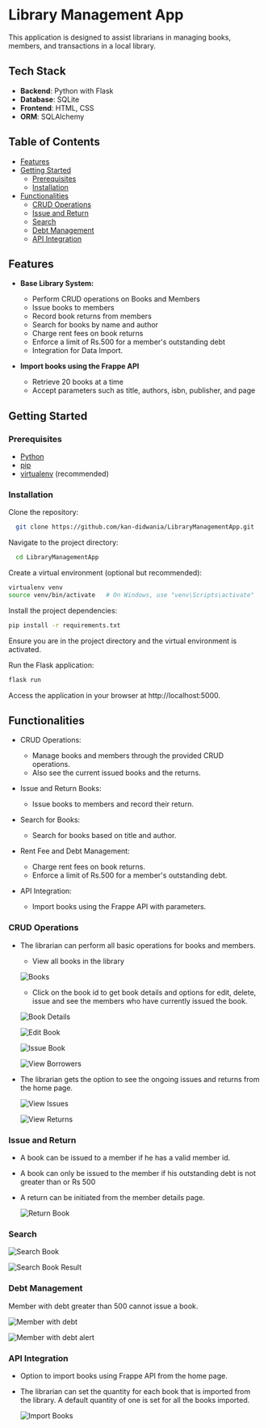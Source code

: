 
# Library Management App

This application is designed to assist librarians in managing books, members, and transactions in a local library.


## Tech Stack

- **Backend**: Python with Flask
- **Database**: SQLite
- **Frontend**: HTML, CSS
- **ORM**: SQLAlchemy


## Table of Contents

- [Features](#features)
- [Getting Started](#getting-started)
  - [Prerequisites](#prerequisites)
  - [Installation](#installation)
- [Functionalities](#functionalities)
  - [CRUD Operations](#crud-operations)
  - [Issue and Return](#issue-and-return)
  - [Search](#search)
  - [Debt Management](#debt-management)
  - [API Integration](#api-integration)
## Features

- **Base Library System:**

  - Perform CRUD operations on Books and Members
  - Issue books to members
  - Record book returns from members
  - Search for books by name and author
  - Charge rent fees on book returns
  - Enforce a limit of Rs.500 for a member's outstanding debt
  - Integration for Data Import.

- **Import books using the Frappe API**
  - Retrieve 20 books at a time
  - Accept parameters such as title, authors, isbn, publisher, and page
## Getting Started

### Prerequisites

- [Python](https://www.python.org/)
- [pip](https://pip.pypa.io/en/stable/installation/)
- [virtualenv](https://virtualenv.pypa.io/en/latest/installation.html) (recommended)


### Installation

Clone the repository:

```bash
  git clone https://github.com/kan-didwania/LibraryManagementApp.git
```

Navigate to the project directory:

```bash
  cd LibraryManagementApp
  ```

Create a virtual environment (optional but recommended):

```bash
virtualenv venv
source venv/bin/activate   # On Windows, use "venv\Scripts\activate"

```
Install the project dependencies:

```bash
pip install -r requirements.txt
```

Ensure you are in the project directory and the virtual environment is activated.

Run the Flask application:

```bash
flask run
```

Access the application in your browser at http://localhost:5000.

## Functionalities

- CRUD Operations:
  
  - Manage books and members through the provided CRUD operations.
  - Also see the current issued books and the returns.

- Issue and Return Books:
  
  - Issue books to members and record their return.
- Search for Books:
  
  - Search for books based on title and author.
- Rent Fee and Debt Management:

  - Charge rent fees on book returns. 
   - Enforce a limit of Rs.500 for a member's outstanding debt.

- API Integration:
  
  - Import books using the Frappe API with parameters.

### CRUD Operations

- The librarian can perform all basic operations for books and members.
  
   - View all books in the library

   ![Books](website/static/images/screenshots/view-books.png)

   - Click on the book id to get book details and options for edit, delete, issue and see the members who have currently issued the book.

  ![Book Details](/website/static/images/screenshots/book-details.png)

   ![Edit Book](/website/static/images/screenshots/edit-book.png)
   
   ![Issue Book](/website/static/images/screenshots/issue-book.png)

   ![View Borrowers](/website/static/images/screenshots/view-borrowers.png)

- The librarian gets the option to see the ongoing issues and returns from the home page.

    ![View Issues](/website/static/images/screenshots/view-issues.png)

    ![View Returns](/website/static/images/screenshots/view-returns.png)
   
   
### Issue and Return

- A book can be issued to a member if he has a valid member id.

- A book can only be issued to the member if his outstanding debt is not greater than or Rs 500

- A return can be initiated from the member details page.

  ![Return Book](/website/static/images/screenshots/return-book.png)

### Search

![Search Book](/website/static/images/screenshots/search-book.png)

![Search Book Result](/website/static/images/screenshots/search-book-result.png)

### Debt Management 

Member with debt greater than 500 cannot issue a book.

![Member with debt](/website/static/images/screenshots/member-debt.png)

![Member with debt alert](/website/static/images/screenshots/debt-alert.png)

### API Integration

- Option to import books using Frappe API from the home page.

- The librarian can set the quantity for each book that is imported from the library. A default quantity of one is set for all the books imported. 

  ![Import Books](/website/static/images/screenshots/import-books.png)